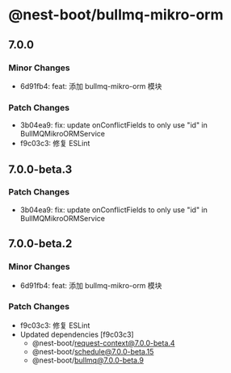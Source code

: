 # @nest-boot/bullmq-mikro-orm

## 7.0.0

### Minor Changes

- 6d91fb4: feat: 添加 bullmq-mikro-orm 模块

### Patch Changes

- 3b04ea9: fix: update onConflictFields to only use "id" in BullMQMikroORMService
- f9c03c3: 修复 ESLint

## 7.0.0-beta.3

### Patch Changes

- 3b04ea9: fix: update onConflictFields to only use "id" in BullMQMikroORMService

## 7.0.0-beta.2

### Minor Changes

- 6d91fb4: feat: 添加 bullmq-mikro-orm 模块

### Patch Changes

- f9c03c3: 修复 ESLint
- Updated dependencies [f9c03c3]
  - @nest-boot/request-context@7.0.0-beta.4
  - @nest-boot/schedule@7.0.0-beta.15
  - @nest-boot/bullmq@7.0.0-beta.9
